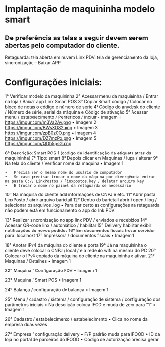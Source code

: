 # Implantação de maquininha modelo smart

## De preferência as telas a seguir devem serem abertas pelo computador do cliente.
Retaguarda: tela aberta em nuvem
Linx PDV: tela de gerenciamento da loja, sincronização – Baixar APP

# Configurações iniciais: 
1° Verificar modelo da maquininha
2° Acessar menu da maquininha / Entrar na loja / Baixar app Linx Smart POS
3° Copiar Smart código / Colocar no bloco de notas o código e número de serie
4° Código do anydesk do cliente / Número de série, serial da máquina e Código de ativação
5° Acessar menu / estabelecimento / Periféricos / incluir
    •	Imagem 1
    https://imgur.com/m3Va2Av.png
    •	Imagem 2
    https://imgur.com/BWsXO82.png
    •	Imagem 3
    https://imgur.com/zpB0z0O.png
    •	Imagem 4
    https://imgur.com/DZ7mzPx.png
    •	Imagem 5
    https://imgur.com/QDb5psG.png

6° Descrição: Smart POS 1 (código de identificação da etiqueta atras da maquininha)
7° Tipo: smart
8° Depois clicar em Maquinas / lupa / alterar
9° Na tela do cliente / Verificar nome da maquina 
    •	Imagem 1
 
    •	Precisa ser o mesmo nome do usuário de computador
    •	Se caso precisar trocar o nome da máquina por divergência entrar na pasta C:// LinxPostos / linxpostos.key / deletar arquivo key
    •	E trocar o nome no painel da retaguarda se necessário

10° Na máquina do cliente add informações de CNPJ e etc.
11° Abrir pasta LinxPosto / abrir arquivo barietail
12° Dentro do barietail abrir / open / log / selecionar os arquivos .log
    •	Para dar certo as configurações na retaguarda não podem está em funcionamento o app do link PDV
	
13° Realizar sincronização no app linx PDV / enviados e recebidos
14° Acessar QR-code linx / automático / habilitar
15° Delivery habilitar exibir notificações de novos pedidos
16° Em documentos fiscais trocar servidor para: localhost
17° Impressora / documentos fiscais
    •	Imagem 1
 
18° Anotar IPv4 da máquina do cliente e porta
19° Já na maquininha o cliente deve colocar o CNPJ / local / e a rede do wifi na mesma do PC
20° Colocar o IPv4 copiado da máquina do cliente na maquininha e ativar.
21° Maquinas / Detalhes 
    •	Imagem 1
 
22° Maquina / Configuração PDV
    •	Imagem 1
 

23° Maquina / Smart POS
    •	Imagem 1
 
24° Balança / configuração de balança
    •	Imagem 1
 
25° Menu / cadastro / sistema / configuração de sistema / configuração dos parâmetros iniciais
    •	Na descrição coloca IFOO e muda de zero para “1”
    •	Imagem 1
 


26° Cadastro / estabelecimento / estabelecimento
    •	Clica no nome da empresa duas vezes

27° Empresa / configuração delivery
    •	F/P padrão muda para IFOOD
    •	ID da loja no portal de parceiros do IFOOD
    •	Código de autorização precisa gerar
